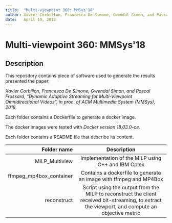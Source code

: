 ```yaml
---
title:	"Multi-viewpoint 360: MMSys'18"
author: Xavier Corbillon, Francesca De Simone, Gwendal Simon, and Pascal Frossard
date:	April 19, 2018
---
```


# Multi-viewpoint 360: MMSys'18

## Description

This repository contains piece of software used to generate the results presented
the paper:

*Xavier Corbillon, Francesca De Simone, Gwendal Simon, and Pascal Frossard, &ldquo;Dynamic Adaptive Streaming for Multi-Viewpoint Omnidirectional Videos&rdquo;, in proc. of ACM Multimedia System (MMSys), 2018.*

Each folder contains a Dockerfile to generate a docker image.

The docker images were tested with *Docker version 18.03.0-ce*.

Each folder contains a README file that describe its content. 

| Folder name | Description |
|------------:|:-----------:|
| MILP_Multiview | Implementation of the MILP using C++ and IBM Cplex |
| ffmpeg_mp4box_container | Contains a dockerfile to generate an image with ffmpeg and MP4Box |
| reconstruct | Script using the output from the MILP to reconstruct the client received bit-streaming, to extract the viewport, and compute an objective metric |
